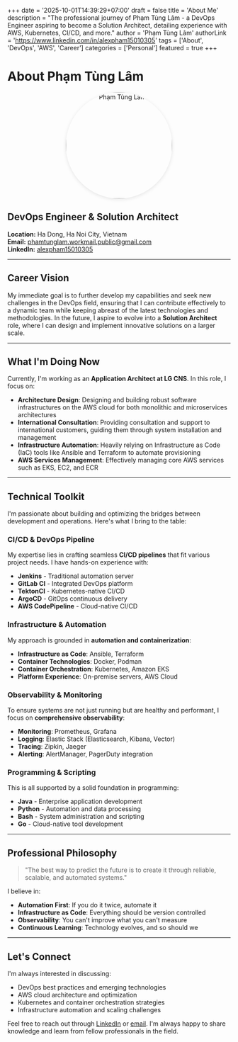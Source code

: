 +++
date = '2025-10-01T14:39:29+07:00'
draft = false
title = 'About Me'
description = "The professional journey of Phạm Tùng Lâm - a DevOps Engineer aspiring to become a Solution Architect, detailing experience with AWS, Kubernetes, CI/CD, and more."
author = 'Phạm Tùng Lâm'
authorLink = 'https://www.linkedin.com/in/alexpham15010305'
tags = ['About', 'DevOps', 'AWS', 'Career']
categories = ['Personal']
featured = true
+++

# About Phạm Tùng Lâm

<p align="center">
    <img src="https://pub-012e0e3c1b2643639bffe9b7fd5624e5.r2.dev/avatar_400x400.png" alt="Phạm Tùng Lâm" title="DevOps Engineer & Solution Architect" style="width:240px; height:240px; border-radius:50%; object-fit:cover; box-shadow:0 2px 8px rgba(0,0,0,0.1);" />
</p>

## DevOps Engineer & Solution Architect

**Location:** Ha Dong, Ha Noi City, Vietnam  
**Email:** [phamtunglam.workmail.public@gmail.com](mailto:phamtunglam.workmail.public@gmail.com)  
**LinkedIn:** [alexpham15010305](https://www.linkedin.com/in/alexpham15010305)

---

## Career Vision

My immediate goal is to further develop my capabilities and seek new challenges in the DevOps field, ensuring that I can contribute effectively to a dynamic team while keeping abreast of the latest technologies and methodologies. In the future, I aspire to evolve into a **Solution Architect** role, where I can design and implement innovative solutions on a larger scale.

---

## What I'm Doing Now

Currently, I'm working as an **Application Architect at LG CNS**. In this role, I focus on:

- **Architecture Design**: Designing and building robust software infrastructures on the AWS cloud for both monolithic and microservices architectures
- **International Consultation**: Providing consultation and support to international customers, guiding them through system installation and management
- **Infrastructure Automation**: Heavily relying on Infrastructure as Code (IaC) tools like Ansible and Terraform to automate provisioning
- **AWS Services Management**: Effectively managing core AWS services such as EKS, EC2, and ECR

---

## Technical Toolkit

I'm passionate about building and optimizing the bridges between development and operations. Here's what I bring to the table:

### CI/CD & DevOps Pipeline
My expertise lies in crafting seamless **CI/CD pipelines** that fit various project needs. I have hands-on experience with:
- **Jenkins** - Traditional automation server
- **GitLab CI** - Integrated DevOps platform
- **TektonCI** - Kubernetes-native CI/CD
- **ArgoCD** - GitOps continuous delivery
- **AWS CodePipeline** - Cloud-native CI/CD

### Infrastructure & Automation
My approach is grounded in **automation and containerization**:
- **Infrastructure as Code**: Ansible, Terraform
- **Container Technologies**: Docker, Podman
- **Container Orchestration**: Kubernetes, Amazon EKS
- **Platform Experience**: On-premise servers, AWS Cloud

### Observability & Monitoring
To ensure systems are not just running but are healthy and performant, I focus on **comprehensive observability**:
- **Monitoring**: Prometheus, Grafana
- **Logging**: Elastic Stack (Elasticsearch, Kibana, Vector)
- **Tracing**: Zipkin, Jaeger
- **Alerting**: AlertManager, PagerDuty integration

### Programming & Scripting
This is all supported by a solid foundation in programming:
- **Java** - Enterprise application development
- **Python** - Automation and data processing
- **Bash** - System administration and scripting
- **Go** - Cloud-native tool development

---

## Professional Philosophy

> "The best way to predict the future is to create it through reliable, scalable, and automated systems."

I believe in:
- **Automation First**: If you do it twice, automate it
- **Infrastructure as Code**: Everything should be version controlled
- **Observability**: You can't improve what you can't measure
- **Continuous Learning**: Technology evolves, and so should we

---

## Let's Connect

I'm always interested in discussing:
- DevOps best practices and emerging technologies
- AWS cloud architecture and optimization
- Kubernetes and container orchestration strategies
- Infrastructure automation and scaling challenges

Feel free to reach out through [LinkedIn](https://www.linkedin.com/in/alexpham15010305) or [email](mailto:phamtunglam.workmail.public@gmail.com). I'm always happy to share knowledge and learn from fellow professionals in the field.
